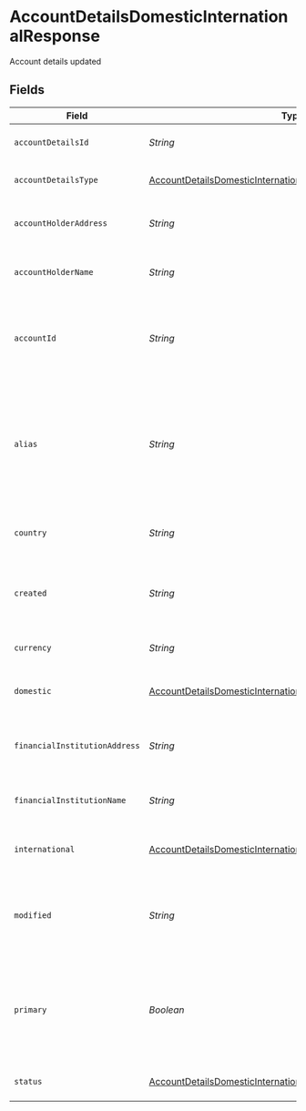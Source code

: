# AccountDetailsDomesticInternationalResponse

Account details updated


## Fields

| Field                                                                                                                                                 | Type                                                                                                                                                  | Required                                                                                                                                              | Description                                                                                                                                           | Example                                                                                                                                               |
| ----------------------------------------------------------------------------------------------------------------------------------------------------- | ----------------------------------------------------------------------------------------------------------------------------------------------------- | ----------------------------------------------------------------------------------------------------------------------------------------------------- | ----------------------------------------------------------------------------------------------------------------------------------------------------- | ----------------------------------------------------------------------------------------------------------------------------------------------------- |
| `accountDetailsId`                                                                                                                                    | *String*                                                                                                                                              | :heavy_check_mark:                                                                                                                                    | Unique ID of the account details                                                                                                                      |                                                                                                                                                       |
| `accountDetailsType`                                                                                                                                  | [AccountDetailsDomesticInternationalResponseAccountDetailsType](../../models/shared/AccountDetailsDomesticInternationalResponseAccountDetailsType.md) | :heavy_check_mark:                                                                                                                                    | Type of account details                                                                                                                               |                                                                                                                                                       |
| `accountHolderAddress`                                                                                                                                | *String*                                                                                                                                              | :heavy_minus_sign:                                                                                                                                    | Address of the holder of the account details                                                                                                          |                                                                                                                                                       |
| `accountHolderName`                                                                                                                                   | *String*                                                                                                                                              | :heavy_minus_sign:                                                                                                                                    | Name of the holder of the account details                                                                                                             |                                                                                                                                                       |
| `accountId`                                                                                                                                           | *String*                                                                                                                                              | :heavy_check_mark:                                                                                                                                    | Unique ID of the account these details belong to.<br/>Can be null for pooled accounts.                                                                |                                                                                                                                                       |
| `alias`                                                                                                                                               | *String*                                                                                                                                              | :heavy_minus_sign:                                                                                                                                    | User-friendly alias for the account details.<br/>Only present (and mandatory) for dedicated accounts.                                                 |                                                                                                                                                       |
| `country`                                                                                                                                             | *String*                                                                                                                                              | :heavy_check_mark:                                                                                                                                    | Country of the account details (ISO Code 2)                                                                                                           | GB                                                                                                                                                    |
| `created`                                                                                                                                             | *String*                                                                                                                                              | :heavy_minus_sign:                                                                                                                                    | Datetime of creation. Only on dedicated account details.                                                                                              |                                                                                                                                                       |
| `currency`                                                                                                                                            | *String*                                                                                                                                              | :heavy_check_mark:                                                                                                                                    | Currency of the account details                                                                                                                       | GBP                                                                                                                                                   |
| `domestic`                                                                                                                                            | [AccountDetailsDomesticInternationalResponseDomestic](../../models/shared/AccountDetailsDomesticInternationalResponseDomestic.md)                     | :heavy_check_mark:                                                                                                                                    | Domestic information of the account                                                                                                                   |                                                                                                                                                       |
| `financialInstitutionAddress`                                                                                                                         | *String*                                                                                                                                              | :heavy_minus_sign:                                                                                                                                    | Address of the underlying financial institution                                                                                                       |                                                                                                                                                       |
| `financialInstitutionName`                                                                                                                            | *String*                                                                                                                                              | :heavy_minus_sign:                                                                                                                                    | Name of the underlying financial institution                                                                                                          |                                                                                                                                                       |
| `international`                                                                                                                                       | [AccountDetailsDomesticInternationalResponseInternational](../../models/shared/AccountDetailsDomesticInternationalResponseInternational.md)           | :heavy_check_mark:                                                                                                                                    | International information of the account                                                                                                              |                                                                                                                                                       |
| `modified`                                                                                                                                            | *String*                                                                                                                                              | :heavy_minus_sign:                                                                                                                                    | Datetime of last modification. Only on dedicated account details.                                                                                     |                                                                                                                                                       |
| `primary`                                                                                                                                             | *Boolean*                                                                                                                                             | :heavy_minus_sign:                                                                                                                                    | Primary (default) account.<br/>Only present (and mandatory) for dedicated accounts.                                                                   |                                                                                                                                                       |
| `status`                                                                                                                                              | [AccountDetailsDomesticInternationalResponseStatus](../../models/shared/AccountDetailsDomesticInternationalResponseStatus.md)                         | :heavy_check_mark:                                                                                                                                    | Status of the account details                                                                                                                         |                                                                                                                                                       |